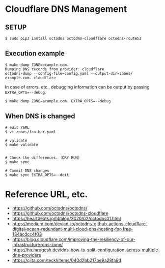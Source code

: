 
# Cloudflare DNS Management


## SETUP

```
$ sudo pip3 install octodns octodns-cloudflare octodns-route53
```

## Execution example

```
$ make dump ZONE=example.com.
Dumping DNS records from provider: cloudflare
octodns-dump --config-file=config.yaml --output-dir=zones/  example.com. cloudflare
```

In case of errors, etc., debugging information can be output by passing `EXTRA_OPTS=--debug`.

```
$ make dump ZONE=example.com. EXTRA_OPTS=--debug
```

## When DNS is changed

```
# edit YAML
$ vi zones/foo.bar.yaml

# validate
$ make validate


# Check the differences. (DRY RUN)
$ make sync

# Commit DNS changes
$ make sync EXTRA_OPTS=--doit
```


# Reference URL, etc.
- https://github.com/octodns/octodns/
- https://github.com/octodns/octodns-cloudflare
- https://heartbeats.jp/hbblog/2020/02/octodns01.html
- https://medium.com/devlan-io/octodns-github-actions-cloudflare-digital-ocean-redundant-multi-cloud-dns-hosting-for-free-134acdcc4f03
- https://blog.cloudflare.com/improving-the-resiliency-of-our-infrastructure-dns-zone/
- https://hn.mrugesh.dev/dns-how-to-split-configuration-across-multiple-dns-providers
- https://qiita.com/teckl/items/040d2bb217be9a28fa9d
